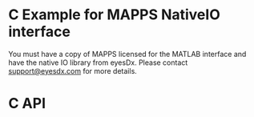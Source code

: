 # C Example for MAPPS NativeIO interface
You must have a copy of MAPPS licensed for the MATLAB interface and have
the native IO library from eyesDx.  Please contact support@eyesdx.com
for more details.


# C API


